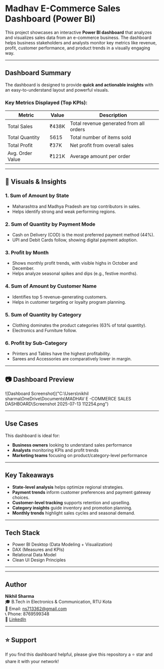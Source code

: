 #  Madhav E-Commerce Sales Dashboard (Power BI)

This project showcases an interactive **Power BI dashboard** that analyzes and visualizes sales data from an e-commerce business. The dashboard helps business stakeholders and analysts monitor key metrics like revenue, profit, customer performance, and product trends in a visually engaging way.

---

##  Dashboard Summary

The dashboard is designed to provide **quick and actionable insights** with an easy-to-understand layout and powerful visuals.

###  Key Metrics Displayed (Top KPIs):

| Metric            | Value  | Description                                |
|-------------------|--------|--------------------------------------------|
|  Total Sales      | ₹438K  | Total revenue generated from all orders    |
|  Total Quantity   | 5615   | Total number of items sold                 |
|  Total Profit     | ₹37K   | Net profit from overall sales              |
|  Avg. Order Value | ₹121K  | Average amount per order                   |

---

## 📌 Visuals & Insights

### 1.  **Sum of Amount by State**
- Maharashtra and Madhya Pradesh are top contributors in sales.
- Helps identify strong and weak performing regions.

### 2.  **Sum of Quantity by Payment Mode**
- Cash on Delivery (COD) is the most preferred payment method (44%).
- UPI and Debit Cards follow, showing digital payment adoption.

### 3.  **Profit by Month**
- Shows monthly profit trends, with visible highs in October and December.
- Helps analyze seasonal spikes and dips (e.g., festive months).

### 4.  **Sum of Amount by Customer Name**
- Identifies top 5 revenue-generating customers.
- Helps in customer targeting or loyalty program planning.

### 5.  **Sum of Quantity by Category**
- Clothing dominates the product categories (63% of total quantity).
- Electronics and Furniture follow.

### 6.  **Profit by Sub-Category**
- Printers and Tables have the highest profitability.
- Sarees and Accessories are comparatively lower in margin.

---

## 📷 Dashboard Preview

![Dashboard Screenshot]("C:\Users\nikhil sharma\OneDrive\Documents\MADHAV E -COMMERCE SALES DASHBOARD\Screenshot 2025-07-13 112254.png")

---

##  Use Cases

This dashboard is ideal for:

- **Business owners** looking to understand sales performance
- **Analysts** monitoring KPIs and profit trends
- **Marketing teams** focusing on product/category-level performance

---

##  Key Takeaways

- **State-level analysis** helps optimize regional strategies.
- **Payment trends** inform customer preferences and payment gateway choices.
- **Customer-level tracking** supports retention and upselling.
- **Category insights** guide inventory and promotion planning.
- **Monthly trends** highlight sales cycles and seasonal demand.

---

##  Tech Stack

- Power BI Desktop (Data Modeling + Visualization)
- DAX (Measures and KPIs)
- Relational Data Model
- Clean UI Design Principles

---

---

##  Author

**Nikhil Sharma**  
🎓 B.Tech in Electronics & Communication, RTU Kota  
📧 Email: ns713362@gmail.com  
📞 Phone: 8769599348  
🔗 [LinkedIn](https://www.linkedin.com/in/nikhil-sharma-2283a7257?utm_source=share&utm_campaign=share_via&utm_content=profile&utm_medium=android_app)

---

## ⭐️ Support

If you find this dashboard helpful, please give this repository a ⭐️ star and share it with your network!

